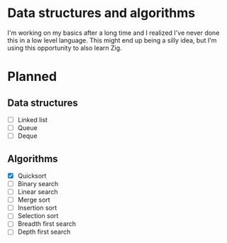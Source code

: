 # Data structures and algorithms

I'm working on my basics after a long time and I realized I've never done this in a low level language. This might end up being a silly idea, but I'm using this opportunity to also learn Zig.

# Planned
## Data structures 
- [ ] Linked list 
- [ ] Queue
- [ ] Deque

## Algorithms 
- [x] Quicksort
- [ ] Binary search
- [ ] Linear search
- [ ] Merge sort
- [ ] Insertion sort
- [ ] Selection sort
- [ ] Breadth first search
- [ ] Depth first search
